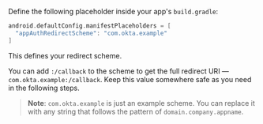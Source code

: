 Define the following placeholder inside your app's `build.gradle`:

```gradle
android.defaultConfig.manifestPlaceholders = [
  "appAuthRedirectScheme": "com.okta.example"
]
```

This defines your redirect scheme.

You can add `:/callback` to the scheme to get the full redirect URI — `com.okta.example:/callback`. Keep this value somewhere safe as you need in the following steps.

> **Note**: `com.okta.example` is just an example scheme. You can replace it with any string that follows the pattern of `domain.company.appname`.
